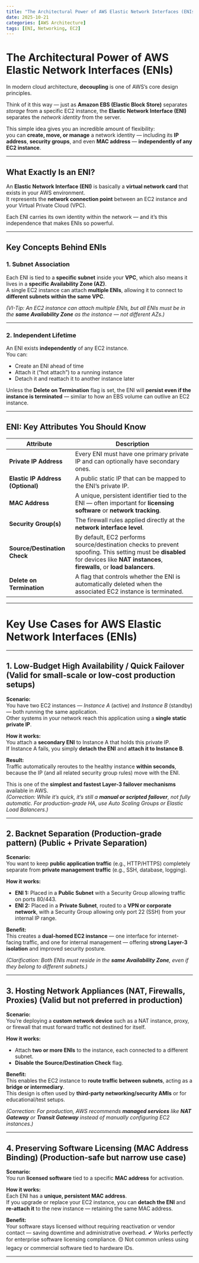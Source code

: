 ```yaml
---
title: "The Architectural Power of AWS Elastic Network Interfaces (ENIs)"
date: 2025-10-21
categories: [AWS Architecture]
tags: [ENI, Networking, EC2]
---
```


# The Architectural Power of AWS Elastic Network Interfaces (ENIs)

In modern cloud architecture, **decoupling** is one of AWS’s core design principles.  

Think of it this way — just as **Amazon EBS (Elastic Block Store)** separates *storage* from a specific EC2 instance, the **Elastic Network Interface (ENI)** separates the *network identity* from the server.

This simple idea gives you an incredible amount of flexibility:  
you can **create, move, or manage** a network identity — including its **IP address**, **security groups**, and even **MAC address** — **independently of any EC2 instance**.

---

##  What Exactly Is an ENI?

An **Elastic Network Interface (ENI)** is basically a **virtual network card** that exists in your AWS environment.  
It represents the **network connection point** between an EC2 instance and your Virtual Private Cloud (VPC).

Each ENI carries its own identity within the network — and it’s this independence that makes ENIs so powerful.

---

## Key Concepts Behind ENIs

### 1. **Subnet Association**
Each ENI is tied to a **specific subnet** inside your **VPC**, which also means it lives in a **specific Availability Zone (AZ)**.  
A single EC2 instance can attach **multiple ENIs**, allowing it to connect to **different subnets within the same VPC**.

*(VI-Tip: An EC2 instance can attach multiple ENIs, but all ENIs must be in the **same Availability Zone** as the instance — not different AZs.)*

---

### 2. **Independent Lifetime**
An ENI exists **independently** of any EC2 instance.  
You can:
- Create an ENI ahead of time  
- Attach it (“hot attach”) to a running instance  
- Detach it and reattach it to another instance later  

Unless the **Delete on Termination** flag is set, the ENI will **persist even if the instance is terminated** — similar to how an EBS volume can outlive an EC2 instance.

---


##  ENI: Key Attributes You Should Know

| Attribute | Description |
|------------|-------------|
| **Private IP Address** | Every ENI must have one primary private IP and can optionally have secondary ones. |
| **Elastic IP Address (Optional)** | A public static IP that can be mapped to the ENI’s private IP. |
| **MAC Address** | A unique, persistent identifier tied to the ENI — often important for **licensing software** or **network tracking**. |
| **Security Group(s)** | The firewall rules applied directly at the **network interface level**. |
| **Source/Destination Check** | By default, EC2 performs source/destination checks to prevent spoofing. This setting must be **disabled** for devices like **NAT instances**, **firewalls**, or **load balancers**. |
| **Delete on Termination** | A flag that controls whether the ENI is automatically deleted when the associated EC2 instance is terminated. |

---


#  Key Use Cases for AWS Elastic Network Interfaces (ENIs)

---

##  1. Low-Budget High Availability / Quick Failover (Valid for small-scale or low-cost production setups)

**Scenario:**  
You have two EC2 instances — *Instance A* (active) and *Instance B* (standby) — both running the same application.  
Other systems in your network reach this application using a **single static private IP**.

**How it works:**  
You attach a **secondary ENI** to Instance A that holds this private IP.  
If Instance A fails, you simply **detach the ENI** and **attach it to Instance B**.  

**Result:**  
Traffic automatically reroutes to the healthy instance **within seconds**, because the IP (and all related security group rules) move with the ENI.  

This is one of the **simplest and fastest Layer-3 failover mechanisms** available in AWS.  
*(Correction: While it’s quick, it’s still a **manual or scripted failover**, not fully automatic. For production-grade HA, use Auto Scaling Groups or Elastic Load Balancers.)*

---
##  2. Backnet Separation (Production-grade pattern) (Public + Private Separation)

**Scenario:**  
You want to keep **public application traffic** (e.g., HTTP/HTTPS) completely separate from **private management traffic** (e.g., SSH, database, logging).

**How it works:**  
- **ENI 1:** Placed in a **Public Subnet** with a Security Group allowing traffic on ports 80/443.  
- **ENI 2:** Placed in a **Private Subnet**, routed to a **VPN or corporate network**, with a Security Group allowing only port 22 (SSH) from your internal IP range.  

**Benefit:**  
This creates a **dual-homed EC2 instance** — one interface for internet-facing traffic, and one for internal management — offering **strong Layer-3 isolation** and improved security posture.

*(Clarification: Both ENIs must reside in the **same Availability Zone**, even if they belong to different subnets.)*

---

## 3. Hosting Network Appliances (NAT, Firewalls, Proxies) (Valid but not preferred in production)

**Scenario:**  
You’re deploying a **custom network device** such as a NAT instance, proxy, or firewall that must forward traffic not destined for itself.

**How it works:**  
- Attach **two or more ENIs** to the instance, each connected to a different subnet.  
- **Disable the Source/Destination Check** flag.  

**Benefit:**  
This enables the EC2 instance to **route traffic between subnets**, acting as a **bridge or intermediary**.  
This design is often used by **third-party networking/security AMIs** or for educational/test setups.  

*(Correction: For production, AWS recommends **managed services** like **NAT Gateway** or **Transit Gateway** instead of manually configuring EC2 instances.)*

---

##  4. Preserving Software Licensing (MAC Address Binding) (Production-safe but narrow use case)

**Scenario:**  
You run **licensed software** tied to a specific **MAC address** for activation.  

**How it works:**  
Each ENI has a **unique, persistent MAC address**.  
If you upgrade or replace your EC2 instance, you can **detach the ENI** and **re-attach it** to the new instance — retaining the same MAC address.

**Benefit:**  
Your software stays licensed without requiring reactivation or vendor contact — saving downtime and administrative overhead.
✔ Works perfectly for enterprise software licensing compliance.
🟡 Not common unless using legacy or commercial software tied to hardware IDs.

---

